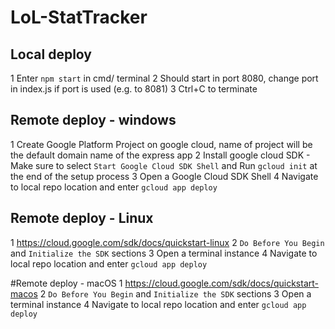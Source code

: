 # LoL-StatTracker

## Local deploy
1 Enter `npm start` in cmd/ terminal
2 Should start in port 8080, change port in index.js if port is used (e.g. to 8081) 
3 Ctrl+C to terminate

## Remote deploy - windows
1 Create Google Platform Project on google cloud, name of project will be the default domain name of the express app
2 Install google cloud SDK - Make sure to select `Start Google Cloud SDK Shell` and Run `gcloud init` at the end of the setup process
3 Open a Google Cloud SDK Shell
4 Navigate to local repo location and enter `gcloud app deploy`

## Remote deploy - Linux
1 https://cloud.google.com/sdk/docs/quickstart-linux
2 `Do Before You Begin` and `Initialize the SDK` sections
3 Open a terminal instance
4 Navigate to local repo location and enter `gcloud app deploy`

#Remote deploy - macOS
1 https://cloud.google.com/sdk/docs/quickstart-macos
2 `Do Before You Begin` and `Initialize the SDK` sections
3 Open a terminal instance
4 Navigate to local repo location and enter `gcloud app deploy`